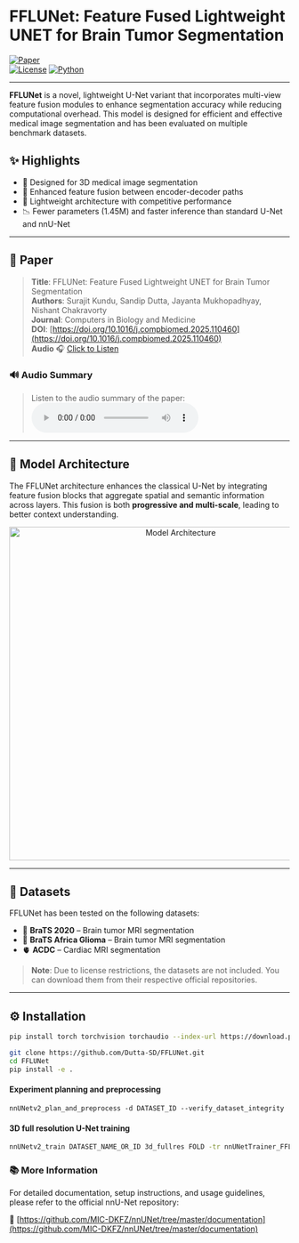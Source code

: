 # FFLUNet: Feature Fused Lightweight UNET for Brain Tumor Segmentation

[![Paper](https://img.shields.io/badge/Paper-Computers%20in%20Biology%20and%20Medicine-blue.svg)](https://doi.org/10.1016/j.compbiomed.2025.110460)  
[![License](https://img.shields.io/badge/License-Apache_2.0-blue.svg)](LICENSE)
[![Python](https://img.shields.io/badge/Python-3.8+-blue.svg)](https://www.python.org/)

---

**FFLUNet** is a novel, lightweight U-Net variant that incorporates multi-view feature fusion modules to enhance segmentation accuracy while reducing computational overhead. This model is designed for efficient and effective medical image segmentation and has been evaluated on multiple benchmark datasets.

## ✨ Highlights

- 🔬 Designed for 3D medical image segmentation
- 🧠 Enhanced feature fusion between encoder-decoder paths
- 🚀 Lightweight architecture with competitive performance
- 📉 Fewer parameters (1.45M) and faster inference than standard U-Net and nnU-Net

---

## 📄 Paper

> **Title**: FFLUNet: Feature Fused Lightweight UNET for Brain Tumor Segmentation  
> **Authors**: Surajit Kundu, Sandip Dutta, Jayanta Mukhopadhyay, Nishant Chakravorty  
> **Journal**: Computers in Biology and Medicine  
> **DOI**: [https://doi.org/10.1016/j.compbiomed.2025.110460](https://doi.org/10.1016/j.compbiomed.2025.110460)  
> **Audio** 🎧 [Click to Listen](https://raw.githubusercontent.com/Dutta-SD/FFLUNet/main/FFLUNet_Brain_Tumor_Segmentation.mp3)


### 🔊 Audio Summary

> Listen to the audio summary of the paper:  
> <audio controls>
>   <source src="https://raw.githubusercontent.com/Dutta-SD/FFLUNet/main/FFLUNet_Brain_Tumor_Segmentation.mp3" type="audio/mpeg">
>   Your browser does not support the audio element.
> </audio>

---

## 🧠 Model Architecture

The FFLUNet architecture enhances the classical U-Net by integrating feature fusion blocks that aggregate spatial and semantic information across layers. This fusion is both **progressive and multi-scale**, leading to better context understanding.

<p align="center">
  <img src="https://ars.els-cdn.com/content/image/1-s2.0-S001048252500811X-gr1_lrg.jpg" alt="Model Architecture" width="600"/>
</p>

---

## 📁 Datasets

FFLUNet has been tested on the following datasets:

- 🧠 **BraTS 2020** – Brain tumor MRI segmentation  
- 🧠 **BraTS Africa Glioma** – Brain tumor MRI segmentation 
- 🫀 **ACDC** – Cardiac MRI segmentation  

> **Note**: Due to license restrictions, the datasets are not included. You can download them from their respective official repositories.

---

## ⚙️ Installation

```bash
pip install torch torchvision torchaudio --index-url https://download.pytorch.org/whl/cu118

git clone https://github.com/Dutta-SD/FFLUNet.git
cd FFLUNet
pip install -e .

```
#### Experiment planning and preprocessing
```
nnUNetv2_plan_and_preprocess -d DATASET_ID --verify_dataset_integrity
```
#### 3D full resolution U-Net training
```bash
nnUNetv2_train DATASET_NAME_OR_ID 3d_fullres FOLD -tr nnUNetTrainer_FFLUNet
```

### 📚 More Information

For detailed documentation, setup instructions, and usage guidelines, please refer to the official nnU-Net repository:

🔗 [https://github.com/MIC-DKFZ/nnUNet/tree/master/documentation](https://github.com/MIC-DKFZ/nnUNet/tree/master/documentation)


